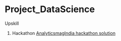 # Project_DataScience
Upskill



1. Hackathon
[AnalyticsmagIndia hackathon solution](https://github.com/analyticsindiamagazine/MachineHack/tree/master/Hackathon_Solutions)
